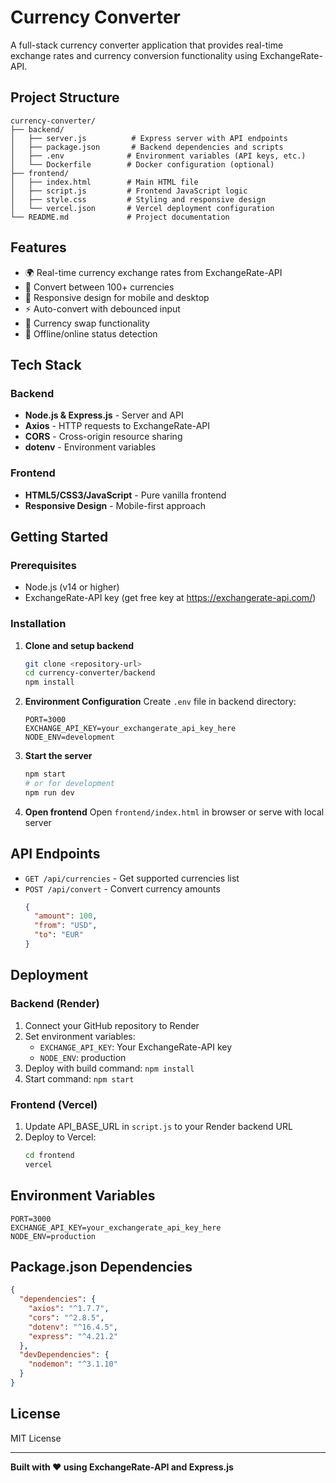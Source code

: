 # Currency Converter

A full-stack currency converter application that provides real-time exchange rates and currency conversion functionality using ExchangeRate-API.

## Project Structure

```
currency-converter/
├── backend/
│   ├── server.js          # Express server with API endpoints
│   ├── package.json       # Backend dependencies and scripts
│   ├── .env              # Environment variables (API keys, etc.)
│   └── Dockerfile        # Docker configuration (optional)
├── frontend/
│   ├── index.html        # Main HTML file
│   ├── script.js         # Frontend JavaScript logic
│   ├── style.css         # Styling and responsive design
│   └── vercel.json       # Vercel deployment configuration
└── README.md             # Project documentation
```

## Features

- 🌍 Real-time currency exchange rates from ExchangeRate-API
- 💱 Convert between 100+ currencies
- 📱 Responsive design for mobile and desktop
- ⚡ Auto-convert with debounced input
- 🔄 Currency swap functionality
- 📡 Offline/online status detection

## Tech Stack

### Backend

- **Node.js & Express.js** - Server and API
- **Axios** - HTTP requests to ExchangeRate-API
- **CORS** - Cross-origin resource sharing
- **dotenv** - Environment variables

### Frontend

- **HTML5/CSS3/JavaScript** - Pure vanilla frontend
- **Responsive Design** - Mobile-first approach

## Getting Started

### Prerequisites

- Node.js (v14 or higher)
- ExchangeRate-API key (get free key at https://exchangerate-api.com/)

### Installation

1. **Clone and setup backend**

   ```bash
   git clone <repository-url>
   cd currency-converter/backend
   npm install
   ```

2. **Environment Configuration**
   Create `.env` file in backend directory:

   ```env
   PORT=3000
   EXCHANGE_API_KEY=your_exchangerate_api_key_here
   NODE_ENV=development
   ```

3. **Start the server**

   ```bash
   npm start
   # or for development
   npm run dev
   ```

4. **Open frontend**
   Open `frontend/index.html` in browser or serve with local server

## API Endpoints

- `GET /api/currencies` - Get supported currencies list
- `POST /api/convert` - Convert currency amounts
  ```json
  {
    "amount": 100,
    "from": "USD",
    "to": "EUR"
  }
  ```

## Deployment

### Backend (Render)

1. Connect your GitHub repository to Render
2. Set environment variables:
   - `EXCHANGE_API_KEY`: Your ExchangeRate-API key
   - `NODE_ENV`: production
3. Deploy with build command: `npm install`
4. Start command: `npm start`

### Frontend (Vercel)

1. Update API_BASE_URL in `script.js` to your Render backend URL
2. Deploy to Vercel:
   ```bash
   cd frontend
   vercel
   ```

## Environment Variables

```env
PORT=3000
EXCHANGE_API_KEY=your_exchangerate_api_key_here
NODE_ENV=production
```

## Package.json Dependencies

```json
{
  "dependencies": {
    "axios": "^1.7.7",
    "cors": "^2.8.5",
    "dotenv": "^16.4.5",
    "express": "^4.21.2"
  },
  "devDependencies": {
    "nodemon": "^3.1.10"
  }
}
```

## License

MIT License

---

**Built with ❤️ using ExchangeRate-API and Express.js**